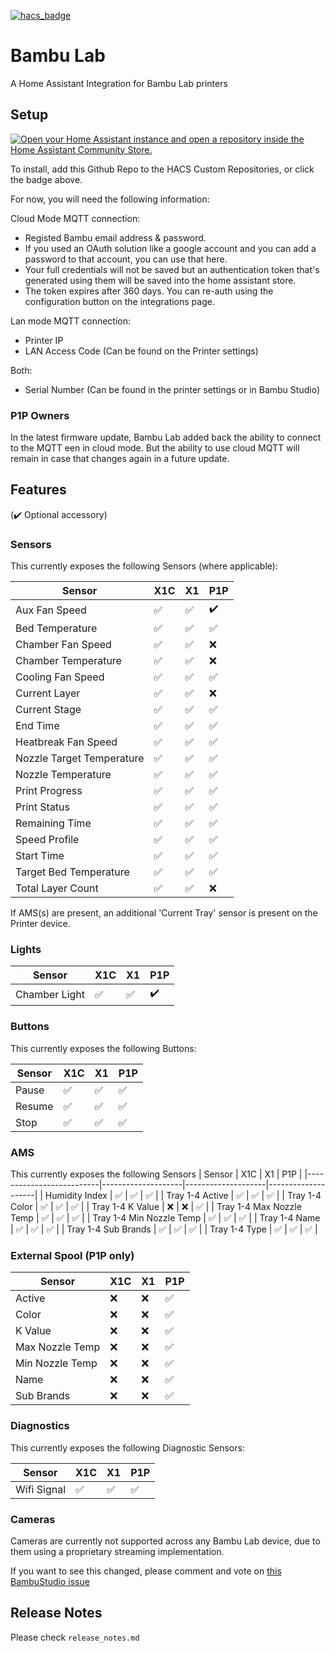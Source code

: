 [![hacs_badge](https://img.shields.io/badge/HACS-Custom-41BDF5.svg?style=for-the-badge)](https://github.com/hacs/integration)

# Bambu Lab

A Home Assistant Integration for Bambu Lab printers

## Setup

[![Open your Home Assistant instance and open a repository inside the Home Assistant Community Store.](https://my.home-assistant.io/badges/hacs_repository.svg)](https://my.home-assistant.io/redirect/hacs_repository/?owner=greghesp&repository=ha-bambulab&category=Integration)

To install, add this Github Repo to the HACS Custom Repositories, or click the badge above.

For now, you will need the following information:

Cloud Mode MQTT connection:
- Registed Bambu email address & password.
- If you used an OAuth solution like a google account and you can add a password to that account, you can use that here.
- Your full credentials will not be saved but an authentication token that's generated using them will be saved into the home assistant store.
- The token expires after 360 days. You can re-auth using the configuration button on the integrations page.

Lan mode MQTT connection:
- Printer IP
- LAN Access Code (Can be found on the Printer settings)

Both:
- Serial Number (Can be found in the printer settings or in Bambu Studio)

### P1P Owners

In the latest firmware update, Bambu Lab added back the ability to connect to the MQTT een in cloud mode. But the ability to use cloud MQTT will remain in case that changes again in a future update.

## Features

(:heavy_check_mark: Optional accessory)

### Sensors

This currently exposes the following Sensors (where applicable):

| Sensor                     | X1C                | X1                 | P1P                | 
|----------------------------|--------------------|--------------------|--------------------|
| Aux Fan Speed              | :white_check_mark: | :white_check_mark: | :heavy_check_mark: |
| Bed Temperature 	         | :white_check_mark: | :white_check_mark: | :white_check_mark: |
| Chamber Fan Speed	         | :white_check_mark: | :white_check_mark: | :x:                |
| Chamber Temperature        | :white_check_mark: | :white_check_mark: | :x:                |
| Cooling Fan Speed	         | :white_check_mark: | :white_check_mark: | :white_check_mark: |
| Current Layer	             | :white_check_mark: | :white_check_mark: | :x:                |
| Current Stage	             | :white_check_mark: | :white_check_mark: | :white_check_mark: |
| End Time                   | :white_check_mark: | :white_check_mark: | :white_check_mark: |
| Heatbreak Fan Speed        | :white_check_mark: | :white_check_mark: | :white_check_mark: |
| Nozzle Target Temperature	 | :white_check_mark: | :white_check_mark: | :white_check_mark: |
| Nozzle Temperature         | :white_check_mark: | :white_check_mark: | :white_check_mark: |
| Print Progress             | :white_check_mark: | :white_check_mark: | :white_check_mark: |
| Print Status	             | :white_check_mark: | :white_check_mark: | :white_check_mark: |
| Remaining Time             | :white_check_mark: | :white_check_mark: | :white_check_mark: |
| Speed Profile              | :white_check_mark: | :white_check_mark: | :white_check_mark: |
| Start Time                 | :white_check_mark: | :white_check_mark: | :white_check_mark: |
| Target Bed Temperature     | :white_check_mark: | :white_check_mark: | :white_check_mark: |
| Total Layer Count          | :white_check_mark: | :white_check_mark: | :x:                |

If AMS(s) are present, an additional 'Current Tray' sensor is present on the Printer device.

### Lights

| Sensor                     | X1C                | X1                 | P1P                | 
|----------------------------|--------------------|--------------------|--------------------|
| Chamber Light              | :white_check_mark: | :white_check_mark: | :heavy_check_mark: |

### Buttons

This currently exposes the following Buttons:

| Sensor          | X1C                  | X1                  | P1P                |
|-----------------|----------------------|---------------------|--------------------|
| Pause	          | :white_check_mark:   | :white_check_mark:  | :white_check_mark: |
| Resume          | :white_check_mark:   | :white_check_mark:  | :white_check_mark: |
| Stop	          | :white_check_mark:   | :white_check_mark:  | :white_check_mark: |

### AMS

This currently exposes the following Sensors
| Sensor                   | X1C                | X1                 | P1P                |
|--------------------------|--------------------|--------------------|--------------------|
| Humidity Index           | :white_check_mark: | :white_check_mark: | :white_check_mark: |
| Tray 1-4 Active          | :white_check_mark: | :white_check_mark: | :white_check_mark: |
| Tray 1-4 Color           | :white_check_mark: | :white_check_mark: | :white_check_mark: |
| Tray 1-4 K Value         | :x:                | :x:                | :white_check_mark: |
| Tray 1-4 Max Nozzle Temp | :white_check_mark: | :white_check_mark: | :white_check_mark: |
| Tray 1-4 Min Nozzle Temp | :white_check_mark: | :white_check_mark: | :white_check_mark: |
| Tray 1-4 Name            | :white_check_mark: | :white_check_mark: | :white_check_mark: |
| Tray 1-4 Sub Brands      | :white_check_mark: | :white_check_mark: | :white_check_mark: |
| Tray 1-4 Type            | :white_check_mark: | :white_check_mark: | :white_check_mark: |

### External Spool (P1P only)
| Sensor          | X1C | X1  | P1P                |
|-----------------|-----|-----|--------------------|
| Active          | :x: | :x: | :white_check_mark: |
| Color           | :x: | :x: | :white_check_mark: |
| K Value         | :x: | :x: | :white_check_mark: |
| Max Nozzle Temp | :x: | :x: | :white_check_mark: |
| Min Nozzle Temp | :x: | :x: | :white_check_mark: |
| Name            | :x: | :x: | :white_check_mark: |
| Sub Brands      | :x: | :x: | :white_check_mark: |

### Diagnostics

This currently exposes the following Diagnostic Sensors:

| Sensor       | X1C                | X1                 | P1P                |
|--------------|--------------------|--------------------|--------------------|
| Wifi Signal  | :white_check_mark: | :white_check_mark: | :white_check_mark: |

### Cameras

Cameras are currently not supported across any Bambu Lab device, due to them using a proprietary streaming
implementation.

If you want to see this changed, please comment and vote
on [this BambuStudio issue](https://github.com/bambulab/BambuStudio/issues/1536)

## Release Notes

Please check `release_notes.md`
